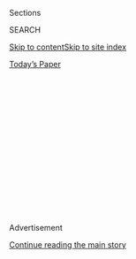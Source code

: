 <div id="app">

<div>

<div>

<div>

<div class="NYTAppHideMasthead css-1q2w90k e1suatyy0">

<div class="section css-ui9rw0 e1suatyy2">

<div class="css-eph4ug er09x8g0">

<div class="css-6n7j50">

</div>

<span class="css-1dv1kvn">Sections</span>

<div class="css-10488qs">

<span class="css-1dv1kvn">SEARCH</span>

</div>

[Skip to content](#site-content)[Skip to site
index](#site-index)

</div>

<div class="css-10698na e1huz5gh0">

</div>

</div>

<div id="masthead-bar-one" class="section hasLinks css-15hmgas e1csuq9d3">

<div class="css-uqyvli e1csuq9d0">

</div>

<div class="css-1uqjmks e1csuq9d1">

</div>

<div class="css-9e9ivx">

[](https://myaccount.nytimes3xbfgragh.onion/auth/login?response_type=cookie&client_id=vi)

</div>

<div class="css-1bvtpon e1csuq9d2">

[Today’s
Paper](https://www.nytimes3xbfgragh.onion/section/todayspaper)

</div>

</div>

</div>

</div>

<div data-aria-hidden="false">

<div id="site-content" data-role="main">

<div>

<div class="css-1aor85t" style="opacity:0.000000001;z-index:-1;visibility:hidden">

<div class="css-1hqnpie">

<div class="css-epjblv">

<span class="css-17xtcya">[Opinion](/section/opinion)</span><span class="css-x15j1o">|</span><span class="css-fwqvlz">Where
an American Passport Doesn’t Work: The World, and Irish
Pubs</span>

</div>

<div class="css-k008qs">

<div class="css-1iwv8en">

<span class="css-18z7m18"></span>

<div>

</div>

</div>

<span class="css-1n6z4y">https://nyti.ms/39m6xON</span>

<div class="css-1705lsu">

<div class="css-4xjgmj">

<div class="css-4skfbu" data-role="toolbar" data-aria-label="Social Media Share buttons, Save button, and Comments Panel with current comment count" data-testid="share-tools">

  - 
  - 
  - 
  - 
    
    <div class="css-6n7j50">
    
    </div>

  - 
  - 

</div>

</div>

</div>

</div>

</div>

</div>

<div id="NYT_TOP_BANNER_REGION" class="css-13pd83m">

</div>

<div id="top-wrapper" class="css-1sy8kpn">

<div id="top-slug" class="css-l9onyx">

Advertisement

</div>

[Continue reading the main
story](#after-top)

<div class="ad top-wrapper" style="text-align:center;height:100%;display:block;min-height:250px">

<div id="top" class="place-ad" data-position="top" data-size-key="top">

</div>

</div>

<div id="after-top">

</div>

</div>

<div>

<div class="css-v5btjw etb61u70">

<div class="css-v05ibm etb61u71">

[Opinion](/section/opinion)

</div>

</div>

<div id="sponsor-wrapper" class="css-1hyfx7x">

<div id="sponsor-slug" class="css-19vbshk">

Supported by

</div>

[Continue reading the main
story](#after-sponsor)

<div id="sponsor" class="ad sponsor-wrapper" style="text-align:center;height:100%;display:block">

</div>

<div id="after-sponsor">

</div>

</div>

<div class="css-186x18t">

</div>

<div class="css-1vkm6nb ehdk2mb0">

# Where an American Passport Doesn’t Work: The World, and Irish Pubs

</div>

Will the coronavirus finally show Americans how much privilege they’ve
enjoyed?

<div class="css-18e8msd">

<div class="css-vp77d3 epjyd6m0">

<div class="css-1p10dcb ey68jwv0" data-aria-hidden="true">

[![Maeve
Higgins](https://static01.graylady3jvrrxbe.onion/images/2018/07/12/opinion/maeve-higgins/maeve-higgins-thumbLarge.png
"Maeve Higgins")](https://www.nytimes3xbfgragh.onion/by/maeve-higgins)

</div>

<div class="css-1baulvz">

By [<span class="css-1baulvz last-byline" itemprop="name">Maeve
Higgins</span>](https://www.nytimes3xbfgragh.onion/by/maeve-higgins)

<div class="css-8atqhb">

Contributing Opinion Writer

</div>

</div>

</div>

  - July 23,
    2020

  - 
    
    <div class="css-4xjgmj">
    
    <div class="css-d8bdto" data-role="toolbar" data-aria-label="Social Media Share buttons, Save button, and Comments Panel with current comment count" data-testid="share-tools">
    
      - 
      - 
      - 
      - 
        
        <div class="css-6n7j50">
        
        </div>
    
      - 
      - 
    
    </div>
    
    </div>

</div>

<div class="css-79elbk" data-testid="photoviewer-wrapper">

<div class="css-z3e15g" data-testid="photoviewer-wrapper-hidden">

</div>

<div class="css-1a48zt4 ehw59r15" data-testid="photoviewer-children">

![<span class="css-cnj6d5 e1z0qqy90" itemprop="copyrightHolder"><span class="css-1ly73wi e1tej78p0">Credit...</span><span><span>Rose
Wong</span></span></span>](https://static01.graylady3jvrrxbe.onion/images/2020/07/23/opinion/23higgins/23higgins-articleLarge.jpg?quality=75&auto=webp&disable=upscale)

</div>

</div>

</div>

<div class="section meteredContent css-1r7ky0e" name="articleBody" itemprop="articleBody">

<div class="css-1fanzo5 StoryBodyCompanionColumn">

<div class="css-53u6y8">

You know how countries have slogans, like Thailand is “The Land of
Smiles”? That seems like a lot of pressure on citizens and tourists
alike. An entire land of constant smiles? Even when you have lower back
pain or you’ve just been served surprise divorce papers: Smile\!

It’s been encouraging to see countries throw off this corporate-style
branding in recent times. Did you know that America’s last attempt at a
slogan was the 2016 “It’s all within reach”? Of course, we’re unable to
say it with a straight face anymore after years of travel bans. “It’s
aspirational,” we murmur beneath our masks, wincing as the country
isolates and dips further and further down in the world’s estimation.
Ireland regularly promoted itself as “The Land of a Thousand Welcomes” —
until the coronavirus came along and coughed on that idea, rendering it
high-risk.

The list of countries with borders open to Americans has never been
shorter. But for now, Ireland, unlike many others in Europe, is still
allowing Americans in. It’s the welcome part that’s missing. American
tourists who don’t feel like quarantining and instead hope to drink and
dine at recently and cautiously reopened restaurants and bars are being
soundly[turned
away.](https://www.nytimes3xbfgragh.onion/2020/07/14/world/europe/Ireland-americans-break-quarantine.html)

This is of interest to me, an Irish citizen who lives in the United
States, because of my recent trip back. I went to Ireland when the
pandemic started, [figuring it would be
safer](https://www.nytimes3xbfgragh.onion/2020/04/11/opinion/sunday/coronavirus-isolation-ireland.html).
It was. In fact, Ireland has [one of the lowest rates of Covid-19 in
Europe](https://www.irishtimes.com/news/health/ireland-has-lowest-current-incidence-of-covid-19-in-western-europe-1.4294642).
However, I missed my home and my life and mainly Shake Shack, so I
decided to go back to New York. It wasn’t easy, because of the travel
ban the United States has put in place on people coming from Europe.
This obstacle was new to me. An Irish passport is a powerful one that
usually admits me to most parts of the world, and an American visa like
the one I have in my passport is an equally rare and precious thing.

</div>

</div>

<div class="css-1fanzo5 StoryBodyCompanionColumn">

<div class="css-53u6y8">

Suddenly, though, doors were being slammed shut and gates locked tight.
I decided to return through Canada. I applied for and got my visa waiver
online within minutes. I flew to London but was not allowed on the
connecting flight to Toronto. It turns out Canada has an extensive
travel ban too; Canadians are just too polite to shout about it. Between
the jigs and the reels, as we say in Brooklyn, I had to come through
Mexico. Not just transit through — I had to stay there for 14 days,
which I did last month. This itinerary was not my choice and certainly
not logical, but that’s what the travel ban did; it forced me to take
two extra long-haul flights, as well as holding me squarely in the
beautiful and resilient Mexico City, which at that time was a hot spot
experiencing record-high levels of infection.

I was there during [the June 23
earthquake](https://www.nytimes3xbfgragh.onion/2020/06/23/world/mexico-earthquake.html).
It was the first one I had experienced, and the shock waves made my
building sway. In the end, I made it back to New York, flying over the
land border that is now all but closed to those seeking asylum. I
quarantined and I’m grateful to be home.

I remain rocked by how something as physically flimsy as a passport and
as artlessly made as a border serve to divide human beings up into two
camps, the powerful and the powerless. Of course, this is not new
information to billions of people in the world. My inconvenient route
home was hardly a taste of the reality lived by most people today. It’s
just that now this bad luck is finally going around. Americans are now
barred from visiting[most of the rest of the
planet](https://www.cnn.com/travel/article/us-international-travel-covid-19/index.html).
Perhaps now that American passports have stopped working and this
nation-state is no longer on top, more of us will understand the
injustice of the entire system.

What to do with this understanding, I’m not quite sure. One option is to
hew ever closer to the bald and horrifying reality that we — any and all
of us — are not entitled to any rights because we are human beings,
rather because we happen to be born in such and such a country, and to
act accordingly. To shut down, to prioritize ourselves and vigorously
declare to hell with everybody else. Fine. Although we’ve been trying
that and it isn’t actually working. In fact, it seems pretty
self-destructive.

Borders and bans and even nation-states, along with all of the laws and
violence that hold them together and apart, are relatively new compared
with how long humans have been around. Now that more of us are seeing
and living the constricting and dangerous reality of those artificial
distinctions, surely we need to change them. The person, the human
being, the vulnerable creature no different from any other, that is what
is sacred. Not their paperwork. Americans are learning that now. And
what easier way than being gently turned away from an Irish pub?

Maeve Higgins ([@maevehiggins](https://twitter.com/maevehiggins)) is the
author of “[Maeve in America: Essays by a Girl From Somewhere
Else](https://www.penguinrandomhouse.com/books/546681/maeve-in-america-by-maeve-higgins/)”
and a contributing Opinion writer.

*The Times is committed to publishing* [*a diversity of
letters*](https://www.nytimes3xbfgragh.onion/2019/01/31/opinion/letters/letters-to-editor-new-york-times-women.html)
*to the editor. We’d like to hear what you think about this or any of
our articles. Here are some*
[*tips*](https://help.nytimes3xbfgragh.onion/hc/en-us/articles/115014925288-How-to-submit-a-letter-to-the-editor)*.
And here’s our email:*
[*letters@NYTimes.com*](mailto:letters@NYTimes.com)*.*

*Follow The New York Times Opinion section on*
[*Facebook*](https://www.facebookcorewwwi.onion/nytopinion)*,* [*Twitter
(@NYTopinion)*](http://twitter.com/NYTOpinion) *and*
[*Instagram*](https://www.instagram.com/nytopinion/)*.*

</div>

</div>

</div>

<div>

</div>

<div>

</div>

<div>

</div>

<div>

<div id="bottom-wrapper" class="css-1ede5it">

<div id="bottom-slug" class="css-l9onyx">

Advertisement

</div>

[Continue reading the main
story](#after-bottom)

<div id="bottom" class="ad bottom-wrapper" style="text-align:center;height:100%;display:block;min-height:90px">

</div>

<div id="after-bottom">

</div>

</div>

</div>

</div>

</div>

## Site Index

<div>

</div>

## Site Information Navigation

  - [© <span>2020</span> <span>The New York Times
    Company</span>](https://help.nytimes3xbfgragh.onion/hc/en-us/articles/115014792127-Copyright-notice)

<!-- end list -->

  - [NYTCo](https://www.nytco.com/)
  - [Contact
    Us](https://help.nytimes3xbfgragh.onion/hc/en-us/articles/115015385887-Contact-Us)
  - [Work with us](https://www.nytco.com/careers/)
  - [Advertise](https://nytmediakit.com/)
  - [T Brand Studio](http://www.tbrandstudio.com/)
  - [Your Ad
    Choices](https://www.nytimes3xbfgragh.onion/privacy/cookie-policy#how-do-i-manage-trackers)
  - [Privacy](https://www.nytimes3xbfgragh.onion/privacy)
  - [Terms of
    Service](https://help.nytimes3xbfgragh.onion/hc/en-us/articles/115014893428-Terms-of-service)
  - [Terms of
    Sale](https://help.nytimes3xbfgragh.onion/hc/en-us/articles/115014893968-Terms-of-sale)
  - [Site
    Map](https://spiderbites.nytimes3xbfgragh.onion)
  - [Help](https://help.nytimes3xbfgragh.onion/hc/en-us)
  - [Subscriptions](https://www.nytimes3xbfgragh.onion/subscription?campaignId=37WXW)

</div>

</div>

</div>

</div>

